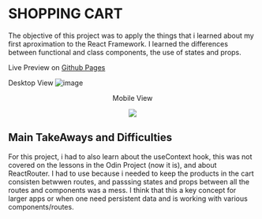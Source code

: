 # SHOPPING CART
The objective of this project was to apply the things that i learned about my first aproximation to the React Framework.
I learned the differences between functional and class components, the use of states and props.

Live Preview on [Github Pages](https://spiderwacho.github.io/shopping-cart/)

Desktop View
![image](https://github.com/SpiderWacho/shopping-cart/assets/29034949/382c1ab6-36d2-49fa-83e1-99621070693f)



<p align="center"> Mobile View</p>

<p align="center">
<img src=https://github.com/SpiderWacho/shopping-cart/assets/29034949/bcac4c2a-5795-40c8-aed8-20cc03692127>
</p>

## Main TakeAways and Difficulties
For this project, i had to also learn about the <bold>useContext</bold> hook,  this was not covered on the lessons in the Odin Project (now it is), and about ReactRouter. I had to use because i needed to keep the products in the cart consisten betwwen routes, and passsing states and props between all the routes and components was a mess.
I think that this a key concept for larger apps or when one need persistent data and is working with various components/routes.
